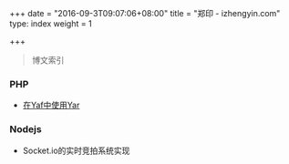 +++
date        = "2016-09-3T09:07:06+08:00"
title       = "郑印 - izhengyin.com"
type: index
weight = 1

+++

> 博文索引

### PHP
-  [在Yaf中使用Yar](/post/php/yaf-yar/)

### Nodejs
- Socket.io的实时竞拍系统实现

